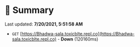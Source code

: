 # 📖 Summary
Last updated: **7/20/2021, 5:51:58 AM**

- `GET` [https://Bhadwa-sala.toxicblte.repl.co](https://Bhadwa-sala.toxicblte.repl.co) - **Down** (120160ms)
